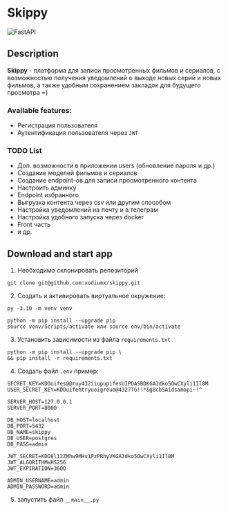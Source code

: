 # Skippy

![FastAPI](https://img.shields.io/badge/FastAPI-44944A?style=for-the-badge&logo=fastapi&logoColor=white)

## Description

**Skippy** - платформа для записи просмотренных фильмов и сериалов, с возможностью получения уведомлений о выходе новых серий и новых фильмов, а также удобным сохранением закладок для будущего просмотра =)

### Available features:

- Регистрация пользователя
- Аутентификация пользователя через `JWT`

### TODO List
- Доп. возможности в приложении users (обновление пароля и др.)
- Создание моделей фильмов и сериалов
- Создание endpoint-ов для записи просмотренного контента
- Настроить админку
- Endpoint избранного
- Выгрузка контента через csv или другим способом
- Настройка уведомлений на почту и в телеграм
- Настройка удобного запуска через docker
- Front часть
- и др.

## Download and start app

1. Необходимо склонировать репозиторий
```
git clone git@github.com:xodiumx/skippy.git
```
2. Cоздать и активировать виртуальное окружение:
```
py -3.10 -m venv venv
```
```
python -m pip install --upgrade pip
source venv/Scripts/activate или source env/bin/activate
```
3. Установить зависимости из файла `requirements.txt`
```
python -m pip install --upgrade pip \
&& pip install -r requirements.txt
```
4. Создать файл `.env` пример:
```
SECRET_KEY=KDOuifes@@ruy432iiupupifesUIPDASBDKGA3dko5OwCXyli1Il8M
USER_SECRET_KEY=KDOuifehtryuoigreuo@4327TG!!*&g8cbSAidsamopi~!^

SERVER_HOST=127.0.0.1
SERVER_PORT=8000

DB_HOST=localhost
DB_PORT=5432
DB_NAME=skippy
DB_USER=postgres
DB_PASS=admin

JWT_SECRET=KDO8l12ZMhw9MHv1PzPRhyVKGA3dko5OwCXyli1Il8M
JWT_ALGORITHM=HS256
JWT_EXPIRATION=3600

ADMIN_USERNAME=admin
ADMIN_PASSWORD=admin
```
5. запустить файл `__main__.py`
